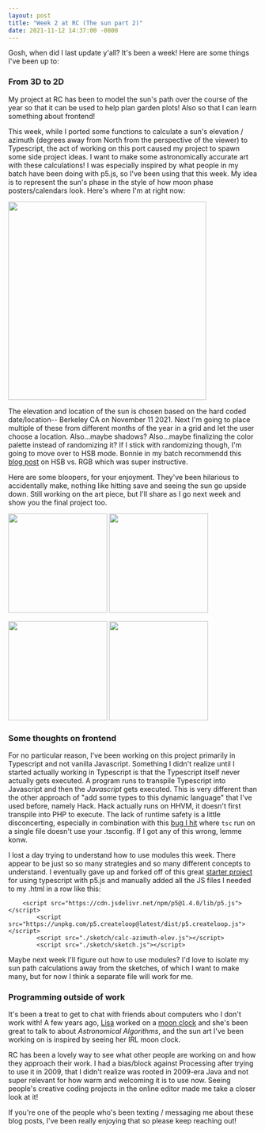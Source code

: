 ```yaml
---
layout: post
title: "Week 2 at RC (The sun part 2)"
date: 2021-11-12 14:37:00 -0800
---
```


Gosh, when did I last update y'all? It's been a week! Here are some things I've been up to:

### From 3D to 2D
My project at RC has been to model the sun's path over the course of the year so that it can be used to help plan garden plots! Also so that I can learn something about frontend!

This week, while I ported some functions to calculate a sun's elevation / azimuth (degrees away from North from the perspective of the viewer) to Typescript, the act of working on this port caused my project to spawn some side project ideas. I want to make some astronomically accurate art with these calculations! I was especially inspired by what people in my batch have been doing with p5.js, so I've been using that this week. My idea is to represent the sun's phase in the style of how moon phase posters/calendars look. Here's where I'm at right now:

<p float="center">
  <img src="../../../assets/11112021/sungood.gif" width="400" />
</p>


The elevation and location of the sun is chosen based on the hard coded date/location-- Berkeley CA on November 11 2021. Next I'm going to place multiple of these from different months of the year in a grid and let the user choose a location. Also...maybe shadows? Also...maybe finalizing the color palette instead of randomizing it? If I stick with randomizing though, I'm going to move over to HSB mode. Bonnie in my batch recommendd this [blog post](https://tylerxhobbs.com/essays/2016/working-with-color-in-generative-art) on HSB vs. RGB  which was super instructive.

Here are some bloopers, for your enjoyment. They've been hilarious to accidentally make, nothing like hitting save and seeing the sun go upside down.  Still working on the art piece, but I'll share as I go next week and show you the final project too.

<p float="left">
  <img src="../../../assets/11112021/sunoops.gif" width="200" />
  <img src="../../../assets/11112021/sunoops2.gif" width="200" />
</p>
<p></p>
<p float="left">
  <img src="../../../assets/11112021/sunoops3.gif" width="200" />
  <img src="../../../assets/11112021/sunoops5.gif" width="200" />
</p>

### Some thoughts on frontend
For no particular reason, I've been working on this project primarily in Typescript and not vanilla Javascript. Something I didn't realize until I started actually working in Typescript is that the Typescript itself never actually gets executed. A program runs to transpile Typescript into Javascript and then the *Javascript* gets executed. This is very different than the other approach of "add some types to this dynamic language" that I've used before, namely Hack. Hack actually runs on HHVM, it doesn't first transpile into PHP to execute. The lack of runtime safety is a little disconcerting, especially in combination with this [bug I hit](https://github.com/microsoft/TypeScript/issues/27379) where `tsc` run on a single file doesn't use your .tsconfig.  If I got any of this wrong, lemme konw. 

I lost a day trying to understand how to use modules this week. There appear to be just so so many strategies and so many different concepts to understand. I eventually gave up and forked off of this great [starter project](https://github.com/Gaweph/p5-typescript-starter) for using typescript with p5.js and manually added all the JS files I needed to my .html in a row like this:
```
	<script src="https://cdn.jsdelivr.net/npm/p5@1.4.0/lib/p5.js"></script>
    	<script src="https://unpkg.com/p5.createloop@latest/dist/p5.createloop.js"></script>
    	<script src="./sketch/calc-azimuth-elev.js"></script>
    	<script src="./sketch/sketch.js"></script>
```

Maybe next week I'll figure out how to use modules? I'd love to isolate my sun path calculations away from the sketches, of which I want to make many, but for now I think a separate file will work for me.

### Programming outside of work

It's been a treat to get to chat with friends about computers who I don't work with! A few years ago, [Lisa](twitter.com/niftynei) worked on a [moon clock](https://moon.supply/api.html) and she's been great to talk to about _Astronomical Algorithms_, and the sun art I've been working on is inspired by seeing her IRL moon clock.

RC has been a lovely way to see what other people are working on and how they approach their work. I had a bias/block against Processing after trying to use it in 2009, that I didn't realize was rooted in 2009-era Java and not super relevant for how warm and welcoming it is to use now. Seeing people's creative coding projects in the online editor made me take a closer look at it!

If you're one of the people who's been texting / messaging me about these blog posts, I've been really enjoying that so please keep reaching out!


